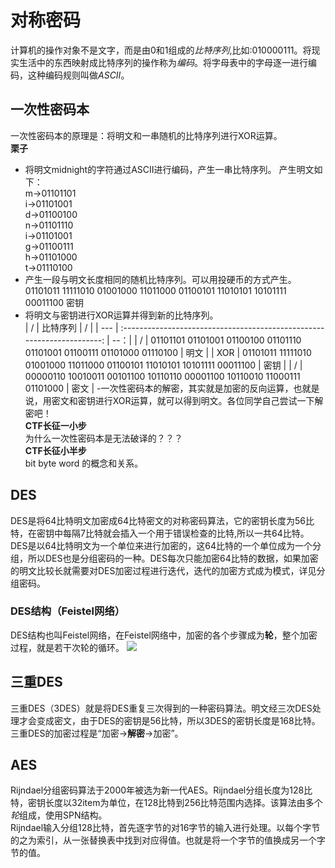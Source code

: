 # 对称密码
计算机的操作对象不是文字，而是由0和1组成的*比特序列*,比如:010000111。将现实生活中的东西映射成比特序列的操作称为*编码*。将字母表中的字母逐一进行编码，这种编码规则叫做*ASCII*。<br>
## 一次性密码本
一次性密码本的原理是：将明文和一串随机的比特序列进行XOR运算。<br>
**栗子**
- 将明文midnight的字符通过ASCII进行编码，产生一串比特序列。
产生明文如下：<br>
m->01101101<br>
i->01101001<br>
d->01100100<br>
n->01101110<br>
i->01101001<br>
g->01100111<br>
h->01101000<br>
t->01110100<br>
- 产生一段与明文长度相同的随机比特序列。可以用投硬币的方式产生。<br>
01101011 11111010 01001000 11011000 01100101 11010101 10101111 00011100 密钥<br>
- 将明文与密钥进行XOR运算并得到新的比特序列。<br>
| /   | 比特序列                                                                 |  /  |
| --- | :---------------------------------------------------------------------: | --：|
| /   | 01101101 01101001 01100100 01101110 01101001 01100111 01101000 01110100 | 明文 |
| XOR | 01101011 11111010 01001000 11011000 01100101 11010101 10101111 00011100 | 密钥 |
| /   | 00000110 10010011 00101100 10110110 00001100 10110010 11000111 01101000 | 密文 |
 -一次性密码本的解密，其实就是加密的反向运算，也就是说，用密文和密钥进行XOR运算，就可以得到明文。各位同学自己尝试一下解密吧！<br>
 **CTF长征一小步**<br>
 为什么一次性密码本是无法破译的？？？<br>
 **CTF长征小半步**<br>
 bit byte word 的概念和关系。<br>
## DES
DES是将64比特明文加密成64比特密文的对称密码算法，它的密钥长度为56比特，在密钥中每隔7比特就会插入一个用于错误检查的比特,所以一共64比特。<br>
DES是以64比特明文为一个单位来进行加密的，这64比特的一个单位成为一个分组，所以DES也是分组密码的一种。DES每次只能加密64比特的数据，如果加密的明文比较长就需要对DES加密过程进行迭代，迭代的加密方式成为模式，详见分组密码。<br>
### DES结构（Feistel网络）
DES结构也叫Feistel网络，在Feistel网络中，加密的各个步骤成为**轮**，整个加密过程，就是若干次轮的循环。
![](img_url)
## 三重DES
三重DES（3DES）就是将DES重复三次得到的一种密码算法。明文经三次DES处理才会变成密文，由于DES的密钥是56比特，所以3DES的密钥长度是168比特。三重DES的加密过程是“加密->**解密**->加密”。<br>
## AES
Rijndael分组密码算法于2000年被选为新一代AES。Rijndael分组长度为128比特，密钥长度以32item为单位，在128比特到256比特范围内选择。该算法由多个*轮*组成，使用SPN结构。<br>
Rijndael输入分组128比特，首先逐字节的对16字节的输入进行处理。以每个字节的之为索引，从一张替换表中找到对应得值。也就是将一个字节的值换成另一个字节的值。<br>


